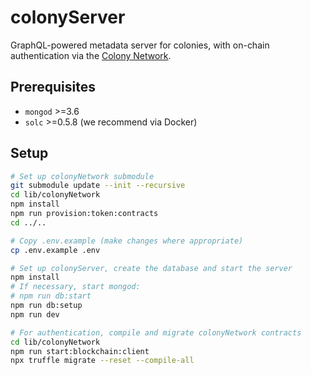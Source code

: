 # colonyServer

GraphQL-powered metadata server for colonies, with on-chain authentication via the [Colony Network](https://github.com/JoinColony/colonyNetwork).


## Prerequisites

* `mongod` >=3.6
* `solc` >=0.5.8  (we recommend via Docker)


## Setup

```bash
# Set up colonyNetwork submodule
git submodule update --init --recursive
cd lib/colonyNetwork
npm install
npm run provision:token:contracts
cd ../..

# Copy .env.example (make changes where appropriate)
cp .env.example .env

# Set up colonyServer, create the database and start the server
npm install
# If necessary, start mongod:
# npm run db:start
npm run db:setup
npm run dev

# For authentication, compile and migrate colonyNetwork contracts
cd lib/colonyNetwork
npm run start:blockchain:client
npx truffle migrate --reset --compile-all
```
